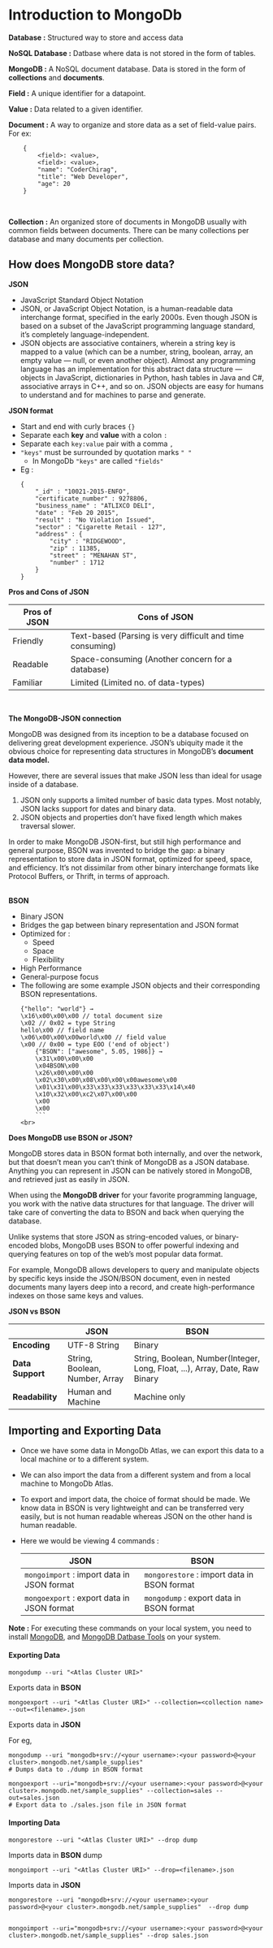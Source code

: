 # Introduction to MongoDb

**Database :** Structured way to store and access data
<br>

**NoSQL Database :** Datbase where data is not stored in the form of tables.
<br>

**MongoDB :** A NoSQL document database. Data is stored in the form of **collections** and **documents**.
<br>

**Field :** A unique identifier for a datapoint.
<br>

**Value :** Data related to a given identifier.
<br>

**Document :** A way to organize and store data as a set of field-value pairs. For ex:

```
    {
        <field>: <value>,
        <field>: <value>,
        "name": "CoderChirag",
        "title": "Web Developer",
        "age": 20
    }
```

<br>

**Collection :** An organized store of documents in MongoDB usually with common fields between documents. There can be many collections per database and many documents per collection.

## How does MongoDB store data?

**JSON**

-   JavaScript Standard Object Notation
-   JSON, or JavaScript Object Notation, is a human-readable data interchange format, specified in the early 2000s. Even though JSON is based on a subset of the JavaScript programming language standard, it’s completely language-independent.
    <br>
-   JSON objects are associative containers, wherein a string key is mapped to a value (which can be a number, string, boolean, array, an empty value — null, or even another object). Almost any programming language has an implementation for this abstract data structure — objects in JavaScript, dictionaries in Python, hash tables in Java and C#, associative arrays in C++, and so on. JSON objects are easy for humans to understand and for machines to parse and generate.

**JSON format**

-   Start and end with curly braces `{}`
-   Separate each **key** and **value** with a colon `:`
-   Separate each `key:value` pair with a comma `,`
-   `"keys"` must be surrounded by quotation marks `" "`
    -   In MongoDb `"keys"` are called `"fields"`
-   Eg :
    ```
    {
        "_id" : "10021-2015-ENFO",
        "certificate_number" : 9278806,
        "business_name" : "ATLIXCO DELI",
        "date" : "Feb 20 2015",
        "result" : "No Violation Issued",
        "sector" : "Cigarette Retail - 127",
        "address" : {
            "city" : "RIDGEWOOD",
            "zip" : 11385,
            "street" : "MENAHAN ST",
            "number" : 1712
        }
    }
    ```

**Pros and Cons of JSON**

| Pros of JSON | Cons of JSON                                              |
| ------------ | --------------------------------------------------------- |
| Friendly     | Text-based (Parsing is very difficult and time consuming) |
| Readable     | Space-consuming (Another concern for a database)          |
| Familiar     | Limited (Limited no. of data-types)                       |

<br>

**The MongoDB-JSON connection**

MongoDB was designed from its inception to be a database focused on delivering great development experience. JSON’s ubiquity made it the obvious choice for representing data structures in MongoDB’s **document data model.**
<br>

However, there are several issues that make JSON less than ideal for usage inside of a database.

1. JSON only supports a limited number of basic data types. Most notably, JSON lacks support for dates and binary data.
2. JSON objects and properties don’t have fixed length which makes traversal slower.

In order to make MongoDB JSON-first, but still high performance and general purpose, BSON was invented to bridge the gap: a binary representation to store data in JSON format, optimized for speed, space, and efficiency. It’s not dissimilar from other binary interchange formats like Protocol Buffers, or Thrift, in terms of approach.
<br>
<br>

**BSON**

-   Binary JSON
-   Bridges the gap between binary representation and JSON format
-   Optimized for :
    -   Speed
    -   Space
    -   Flexibility
-   High Performance
-   General-purpose focus
-   The following are some example JSON objects and their corresponding BSON representations.
    ````
    {"hello": "world"} →
    \x16\x00\x00\x00 // total document size
    \x02 // 0x02 = type String
    hello\x00 // field name
    \x06\x00\x00\x00world\x00 // field value
    \x00 // 0x00 = type EOO ('end of object')
        {"BSON": ["awesome", 5.05, 1986]} →
        \x31\x00\x00\x00
        \x04BSON\x00
        \x26\x00\x00\x00
        \x02\x30\x00\x08\x00\x00\x00awesome\x00
        \x01\x31\x00\x33\x33\x33\x33\x33\x33\x14\x40
        \x10\x32\x00\xc2\x07\x00\x00
        \x00
        \x00
        ```
    <br>
    ````

**Does MongoDB use BSON or JSON?**

MongoDB stores data in BSON format both internally, and over the network, but that doesn’t mean you can’t think of MongoDB as a JSON database. Anything you can represent in JSON can be natively stored in MongoDB, and retrieved just as easily in JSON.
<br>

When using the **MongoDB driver** for your favorite programming language, you work with the native data structures for that language. The driver will take care of converting the data to BSON and back when querying the database.
<br>

Unlike systems that store JSON as string-encoded values, or binary-encoded blobs, MongoDB uses BSON to offer powerful indexing and querying features on top of the web’s most popular data format.
<br>

For example, MongoDB allows developers to query and manipulate objects by specific keys inside the JSON/BSON document, even in nested documents many layers deep into a record, and create high-performance indexes on those same keys and values.

**JSON vs BSON**

|                  | JSON                           | BSON                                                                        |
| ---------------- | ------------------------------ | --------------------------------------------------------------------------- |
| **Encoding**     | UTF-8 String                   | Binary                                                                      |
| **Data Support** | String, Boolean, Number, Array | String, Boolean, Number(Integer, Long, Float, ...), Array, Date, Raw Binary |
| **Readability**  | Human and Machine              | Machine only                                                                |

## Importing and Exporting Data

-   Once we have some data in MongoDb Atlas, we can export this data to a local machine or to a different system.
-   We can also import the data from a different system and from a local machine to MongoDb Atlas.
    <br>

-   To export and import data, the choice of format should be made. We know data in BSON is very lightweight and can be transferred very easily, but is not human readable whereas JSON on the other hand is human readable.
    <br>

-   Here we would be viewing 4 commands :
    <br>

    | JSON                                       | BSON                                        |
    | ------------------------------------------ | ------------------------------------------- |
    | `mongoimport` : import data in JSON format | `mongorestore` : import data in BSON format |
    | `mongoexport` : export data in JSON format | `mongodump` : export data in BSON format    |

**Note :** For executing these commands on your local system, you need to install [MongoDB](https://www.mongodb.com/docs/manual/administration/install-community/), and [MongoDB Datbase Tools](https://www.mongodb.com/docs/database-tools/installation/installation/) on your system.

#### Exporting Data

`mongodump --uri "<Atlas Cluster URI>"`
<br>

Exports data in **BSON**
<br>

`mongoexport --uri "<Atlas Cluster URI>" --collection=<collection name> --out=<filename>.json`
<br>

Exports data in **JSON**

For eg,

```
mongodump --uri "mongodb+srv://<your username>:<your password>@<your cluster>.mongodb.net/sample_supplies"
# Dumps data to ./dump in BSON format

mongoexport --uri="mongodb+srv://<your username>:<your password>@<your cluster>.mongodb.net/sample_supplies" --collection=sales --out=sales.json
# Export data to ./sales.json file in JSON format
```

#### Importing Data

`mongorestore --uri "<Atlas Cluster URI>" --drop dump`
<br>

Imports data in **BSON** dump
<br>

`mongoimport --uri "<Atlas Cluster URI>" --drop=<filename>.json`
<br>

Imports data in **JSON**

```
mongorestore --uri "mongodb+srv://<your username>:<your password>@<your cluster>.mongodb.net/sample_supplies"  --drop dump


mongoimport --uri="mongodb+srv://<your username>:<your password>@<your cluster>.mongodb.net/sample_supplies" --drop sales.json
```
